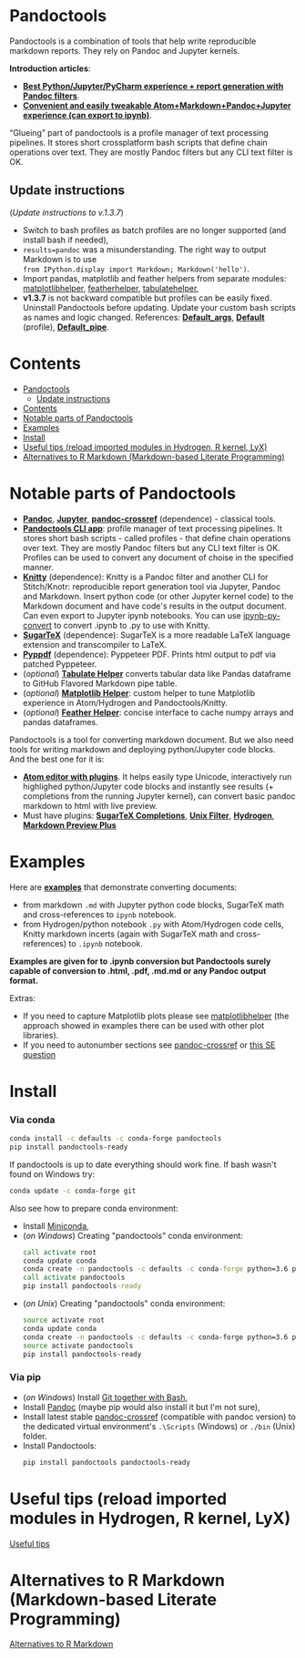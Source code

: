 # Pandoctools

Pandoctools is a combination of tools that help write reproducible markdown reports. They rely on Pandoc and Jupyter kernels.

**Introduction articles**:

* [**Best Python/Jupyter/PyCharm experience + report generation with Pandoc filters**](https://github.com/kiwi0fruit/pandoctools/blob/master/docs/best_python_jupyter_pycharm_experience.md).
* [**Convenient and easily tweakable Atom+Markdown+Pandoc+Jupyter experience (can export to ipynb)**](https://github.com/kiwi0fruit/pandoctools/blob/master/docs/atom_jupyter_pandoc_markdown.md).  


“Glueing” part of pandoctools is a profile manager of text processing pipelines. It stores short crossplatform bash scripts that define chain operations over text. They are mostly Pandoc filters but any CLI text filter is OK.


## Update instructions

(*Update instructions to v.1.3.7*)

* Switch to bash profiles as batch profiles are no longer supported (and install bash if needed),
* `results=pandoc` was a misunderstanding. The right way to output Markdown is to use  
  `from IPython.display import Markdown; Markdown('hello')`.
* Import pandas, matplotlib and feather helpers from separate modules: [matplotlibhelper](https://github.com/kiwi0fruit/matplotlibhelper), [featherhelper](https://github.com/kiwi0fruit/featherhelper), [tabulatehelper](https://github.com/kiwi0fruit/tabulatehelper),
* **v1.3.7** is not backward compatible but profiles can be easily fixed. Uninstall Pandoctools before updating. Update your custom bash scripts as names and logic changed. References: [**Default_args**](https://github.com/kiwi0fruit/pandoctools/blob/master/pandoctools/sh/Default_args), [**Default**](https://github.com/kiwi0fruit/pandoctools/blob/master/pandoctools/sh/Default) (profile), [**Default_pipe**](https://github.com/kiwi0fruit/pandoctools/blob/master/pandoctools/sh/Default_pipe).


# Contents

* [Pandoctools](#pandoctools)
  * [Update instructions](#update-instructions)
* [Contents](#contents)
* [Notable parts of Pandoctools](#notable-parts-of-pandoctools)
* [Examples](#examples)
* [Install](#install)
* [Useful tips (reload imported modules in Hydrogen, R kernel, LyX)](#useful-tips-reload-imported-modules-in-hydrogen-r-kernel-lyx)
* [Alternatives to R Markdown (Markdown-based Literate Programming)](#alternatives-to-r-markdown-markdown-based-literate-programming)


# Notable parts of Pandoctools

* [**Pandoc**](https://pandoc.org/), [**Jupyter**](http://jupyter.org/), [**pandoc-crossref**](https://github.com/lierdakil/pandoc-crossref) (dependence) - classical tools.
* [**Pandoctools CLI app**](https://github.com/kiwi0fruit/pandoctools/tree/master/pandoctools/cli): profile manager of text processing pipelines. It stores short bash scripts - called profiles - that define chain operations over text. They are mostly Pandoc filters but any CLI text filter is OK. Profiles can be used to convert any document of choise in the specified manner.
* [**Knitty**](https://github.com/kiwi0fruit/knitty) (dependence): Knitty is a Pandoc filter and another CLI for Stitch/Knotr: reproducible report generation tool via Jupyter, Pandoc and Markdown. Insert python code (or other Jupyter kernel code) to the Markdown document and have code's results in the output document. Can even export to Jupyter ipynb notebooks. You can use [ipynb-py-convert](https://github.com/kiwi0fruit/ipynb-py-convert) to convert .ipynb to .py to use with Knitty.
* [**SugarTeX**](https://github.com/kiwi0fruit/sugartex) (dependence): SugarTeX is a more readable LaTeX language extension and transcompiler to LaTeX.
* [**Pyppdf**](https://github.com/kiwi0fruit/pyppdf) (dependence): Pyppeteer PDF. Prints html output to pdf via patched Pyppeteer.
* (*optional*) [**Tabulate Helper**](https://github.com/kiwi0fruit/tabulatehelper) converts tabular data like Pandas dataframe to GitHub Flavored Markdown pipe table.
* (*optional*) [**Matplotlib Helper**](https://github.com/kiwi0fruit/matplotlibhelper): custom helper to tune Matplotlib experience in Atom/Hydrogen and Pandoctools/Knitty.
* (*optional*) [**Feather Helper**](https://github.com/kiwi0fruit/featherhelper): concise interface to cache numpy arrays and pandas dataframes.

Pandoctools is a tool for converting markdown document. But we also need tools for writing markdown and deploying python/Jupyter code blocks.  
And the best one for it is:

* [**Atom editor with plugins**](https://github.com/kiwi0fruit/pandoctools/blob/master/docs/atom.md). It helps easily type Unicode, interactively run highlighed python/Jupyter code blocks and instantly see results (+ completions from the running Jupyter kernel), can convert basic pandoc markdown to html with live preview.
* Must have plugins: [**SugarTeX Completions**](https://github.com/kiwi0fruit/pandoctools/blob/master/docs/atom.md#sugartex-completions), [**Unix Filter**](https://github.com/kiwi0fruit/pandoctools/blob/master/docs/atom.md#unix-filter), [**Hydrogen**](https://github.com/kiwi0fruit/pandoctools/blob/master/docs/atom.md#hydrogen), [**Markdown Preview Plus**](https://github.com/kiwi0fruit/pandoctools/blob/master/docs/atom.md#markdown-preview-plus)


# Examples

Here are [**examples**](https://github.com/kiwi0fruit/pandoctools/blob/master/examples) that demonstrate converting documents:

* from markdown `.md` with Jupyter python code blocks, SugarTeX math and cross-references to `ipynb` notebook.
* from Hydrogen/python notebook `.py` with Atom/Hydrogen code cells, Knitty markdown incerts (again with SugarTeX math and cross-references) to `.ipynb` notebook.

**Examples are given for to .ipynb conversion but Pandoctools surely capable of conversion to .html, .pdf, .md.md or any Pandoc output format.**

Extras:

* If you need to capture Matplotlib plots please see [matplotlibhelper](https://github.com/kiwi0fruit/matplotlibhelper) (the approach showed in examples there can be used with other plot libraries).
* If you need to autonumber sections see [pandoc-crossref](https://github.com/lierdakil/pandoc-crossref) or [this SE question](https://stackoverflow.com/questions/48434961/how-to-customise-section-headings-to-start-with-letters-in-r-markdown)


# Install

### Via conda

```bash
conda install -c defaults -c conda-forge pandoctools
pip install pandoctools-ready
```
If pandoctools is up to date everything should work fine. If bash wasn't found on Windows try:
```bash
conda update -c conda-forge git
```

Also see how to prepare conda environment:

* Install [Miniconda](https://conda.io/miniconda.html),
* (*on Windows*) Creating "pandoctools" conda environment:
  ```bat
  call activate root
  conda update conda
  conda create -n pandoctools -c defaults -c conda-forge python=3.6 pandoctools
  call activate pandoctools
  pip install pandoctools-ready
  ```
* (*on Unix*) Creating "pandoctools" conda environment:
  ```bash
  source activate root
  conda update conda
  conda create -n pandoctools -c defaults -c conda-forge python=3.6 pandoctools
  source activate pandoctools
  pip install pandoctools-ready
  ```


### Via pip

* (*on Windows*) Install [Git together with Bash](https://git-scm.com/downloads),
* Install [Pandoc](https://pandoc.org/installing.html) (maybe pip would also install it but I'm not sure),
* Install latest stable [pandoc-crossref](https://github.com/lierdakil/pandoc-crossref/releases) (compatible with pandoc version) to the dedicated virtual environment's `.\Scripts` (Windows) or `./bin` (Unix) folder.
* Install Pandoctools:
  ```bash
  pip install pandoctools pandoctools-ready
  ```


# Useful tips (reload imported modules in Hydrogen, R kernel, LyX)

[Useful tips](https://github.com/kiwi0fruit/pandoctools/blob/master/docs/tips.md)


# Alternatives to R Markdown (Markdown-based Literate Programming)

[Alternatives to R Markdown](https://github.com/kiwi0fruit/pandoctools/blob/master/docs/alternatives_to_r_markdown.md)
